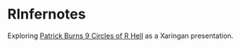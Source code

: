 # RInfernotes

Exploring [Patrick Burns 9 Circles of R Hell](http://www.burns-stat.com/pages/Tutor/R_inferno.pdf) as a Xaringan presentation. 
